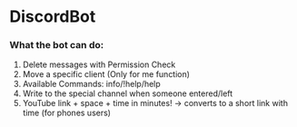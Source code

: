 # DiscordBot


### What the bot can do:

1. Delete messages with Permission Check <br>
2. Move a specific client (Only for me function) <br>
3. Available Commands: info/!help/help <br>
4. Write to the special channel when someone entered/left  <br>
5. YouTube link + space + time in minutes! -> converts to a short link with time (for phones users)  <br>
